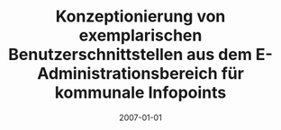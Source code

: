 ---
abstract: ''
authors:
- Wolfgang Stiegler
date: '2007-01-01'
featured: false
links:
- name: Publik
  url: https://publik.tuwien.ac.at/showentry.php?ID=141707&lang=1
publication_types:
- '7'
publishDate: '2007-01-01'
title: Konzeptionierung von exemplarischen Benutzerschnittstellen aus dem E-Administrationsbereich
  für kommunale Infopoints
url_pdf: ''
---